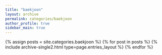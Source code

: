 ```yaml
---
title: "baekjoon"
layout: archive
permalink: categories/baekjoon
author_profile: true
sidebar_main: true
---
```


{% assign posts = site.categories.baekjoon %}
{% for post in posts %} {% include archive-single2.html type=page.entries_layout %} {% endfor %}
